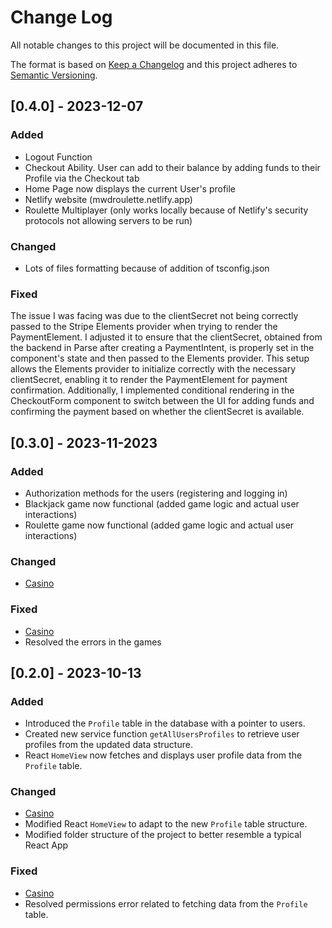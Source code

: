 # Change Log
All notable changes to this project will be documented in this file.
 
The format is based on [Keep a Changelog](http://keepachangelog.com/)
and this project adheres to [Semantic Versioning](http://semver.org/).

## [0.4.0] - 2023-12-07

### Added
- Logout Function
- Checkout Ability. User can add to their balance by adding funds to their Profile via the Checkout tab
- Home Page now displays the current User's profile
- Netlify website (mwdroulette.netlify.app)
- Roulette Multiplayer (only works locally because of Netlify's security protocols not allowing servers to be run)
  
### Changed
- Lots of files formatting because of addition of tsconfig.json

### Fixed
The issue I was facing was due to the clientSecret not being correctly passed to the Stripe Elements provider when trying to render the PaymentElement. I adjusted it to ensure that the clientSecret, obtained from the backend in Parse after creating a PaymentIntent, is properly set in the component's state and then passed to the Elements provider. This setup allows the Elements provider to initialize correctly with the necessary clientSecret, enabling it to render the PaymentElement for payment confirmation. Additionally, I implemented conditional rendering in the CheckoutForm component to switch between the UI for adding funds and confirming the payment based on whether the clientSecret is available.

## [0.3.0] - 2023-11-2023

### Added

- Authorization methods for the users (registering and logging in)
- Blackjack game now functional (added game logic and actual user interactions)
- Roulette game now functional (added game logic and actual user interactions)

### Changed
  
- [Casino](https://github.com/jgutier7/mwd-casino-project)


 
### Fixed
 
- [Casino](https://github.com/jgutier7/mwd-casino-project)
- Resolved the errors in the games


## [0.2.0] - 2023-10-13

### Added

- Introduced the `Profile` table in the database with a pointer to users.
- Created new service function `getAllUsersProfiles` to retrieve user profiles from the updated data structure.
- React `HomeView` now fetches and displays user profile data from the `Profile` table.

### Changed
  
- [Casino](https://github.com/jgutier7/mwd-casino-project)
- Modified React `HomeView` to adapt to the new `Profile` table structure.
- Modified folder structure of the project to better resemble a typical React App
 
### Fixed
 
- [Casino](https://github.com/jgutier7/mwd-casino-project)
- Resolved permissions error related to fetching data from the `Profile` table.
